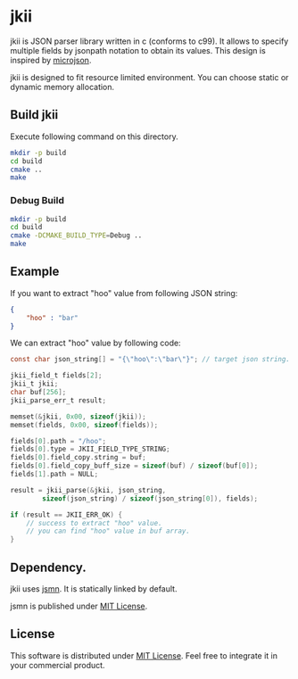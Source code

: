 # jkii

jkii is JSON parser library written in c (conforms to c99).
It allows to specify multiple fields by jsonpath notation to obtain its values.
This design is inspired by [microjson](http://www.catb.org/esr/microjson/).

jkii is designed to fit resource limited environment.
You can choose static or dynamic memory allocation.

## Build jkii

Execute following command on this directory.

```sh
mkdir -p build
cd build
cmake ..
make
```


### Debug Build
```sh
mkdir -p build
cd build
cmake -DCMAKE_BUILD_TYPE=Debug ..
make
```

## Example

If you want to extract "hoo" value from following JSON string:

```json
{
    "hoo" : "bar"
}
```

We can extract "hoo" value by following code:

```c
const char json_string[] = "{\"hoo\":\"bar\"}"; // target json string.

jkii_field_t fields[2];
jkii_t jkii;
char buf[256];
jkii_parse_err_t result;

memset(&jkii, 0x00, sizeof(jkii));
memset(fields, 0x00, sizeof(fields));

fields[0].path = "/hoo";
fields[0].type = JKII_FIELD_TYPE_STRING;
fields[0].field_copy.string = buf;
fields[0].field_copy_buff_size = sizeof(buf) / sizeof(buf[0]);
fields[1].path = NULL;

result = jkii_parse(&jkii, json_string,
        sizeof(json_string) / sizeof(json_string[0]), fields);

if (result == JKII_ERR_OK) {
    // success to extract "hoo" value.
    // you can find "hoo" value in buf array.
}
```

## Dependency.

jkii uses [jsmn](http://zserge.com/jsmn.html).
It is statically linked by default.

jsmn is published under [MIT
License](http://opensource.org/licenses/mit-license.php).

## License
This software is distributed under [MIT License](http://opensource.org/licenses/mit-license.php).
Feel free to integrate it in your commercial product.

